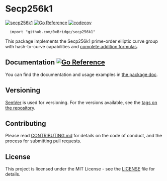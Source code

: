 # Secp256k1
[![secp256k1](https://github.com/0xBridge/secp256k1/actions/workflows/ci.yml/badge.svg)](https://github.com/0xBridge/secp256k1/actions/workflows/ci.yml)
[![Go Reference](https://pkg.go.dev/badge/github.com/0xBridge/secp256k1.svg)](https://pkg.go.dev/github.com/0xBridge/secp256k1)
[![codecov](https://codecov.io/gh/bytemare/secp256k1/branch/main/graph/badge.svg?token=5bQfB0OctA)](https://codecov.io/gh/bytemare/secp256k1)

```
  import "github.com/0xBridge/secp256k1"
```

This package implements the Secp256k1 prime-order elliptic curve group with hash-to-curve capabilities and [complete addition formulas](https://eprint.iacr.org/2015/1060.pdf).


## Documentation [![Go Reference](https://pkg.go.dev/badge/github.com/0xBridge/secp256k1.svg)](https://pkg.go.dev/github.com/0xBridge/secp256k1)

You can find the documentation and usage examples in [the package doc](https://pkg.go.dev/github.com/0xBridge/secp256k1).

## Versioning

[SemVer](http://semver.org) is used for versioning. For the versions available, see the [tags on the repository](https://github.com/0xBridge/secp256k1/tags).

## Contributing

Please read [CONTRIBUTING.md](.github/CONTRIBUTING.md) for details on the code of conduct, and the process for submitting pull requests.

## License

This project is licensed under the MIT License - see the [LICENSE](LICENSE) file for details.
